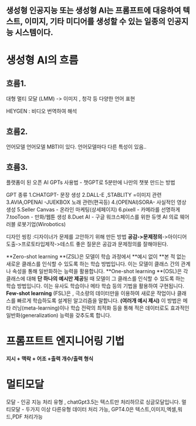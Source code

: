 
## 생성형 인공지능 또는 생성형 AI는 프롬프트에 대응하여 텍스트, 이미지, 기타 미디어를 생성할 수 있는 일종의 인공지능 시스템이다.

# 생성형 AI의 흐름
## 흐름1.
대형 멀티 모달 (LMM)
-> 이미지 , 청각 등 다양한 언어 표현

HEYGEN : 비디오 번역하여 해석

## 흐름2.
언어모델
언어모델 MBTI이 있다. 언어모델마다 다른 특성이 있음..

## 흐름3.
플랫폼이 된 오픈 AI
GPTs 사용법 - 챗GPT로 5분만에 나만의 챗봇 만드는 방법

GPT 종류
1.CHATGPT- 문장 생성
2.DALL-E ,STABLITY =이미지 관련
3.AVIA,OPENAI -JUEKBOX 노래 관련(편곡등)
4.(OPENAI)SORA- 사실적인 영상 생성
5.Seller Canvas - 온라인 마케팅(상세페이지)
6.pixell - 카메라를 선명하게
7.tooToon - 만화/웹툰 생성
8.Duet AI - 구글 워크스페이스를 위한 듀엣 AI
의료
웨어러블 로봇기업(Wirobotics)

디자인 씽킹
:디자이너가 문제를 고안하기 위해 만든 방법
**공감->문제정의**->아이디어도출->프로토타입제작->테스트
좋은 질문은 공감과 문제정의를 잘해야된다.

**Zero-shot learning **(ZSL)은 모델이 학습 과정에서 **예시 없이 **본 적 없는 새로운 클래스를 인식할 수 있도록 하는 학습 방법입니다. 이는 모델이 클래스 간의 관계나 속성을 통해 일반화하는 능력을 활용합니다.
**One-shot learning **(OSL)은 각 클래스에 대해 **단 하나의 예시만 제공**될 때 모델이 그 클래스를 인식할 수 있도록 하는 학습 방법입니다.
이는 유사도 학습이나 메타 학습 등의 기법을 활용하여 구현됩니다.
**Few-shot learning** (FSL)은 , 극소량의 데이터만을 이용하여 새로운 작업이나 클래스를 빠르게 학습하도록 설계된 알고리즘을 말합니다.  **(여러개 예시 제시)**
이 방법은 메타 러닝(meta-learning)이나 학습 전략의 최적화 등을 통해 적은 데이터로도 효과적인 일반화(generalization) 능력을 갖추도록 합니다.

# 프롬프트트 엔지니어링 기법
**지시 + 맥락 + 어조 +출력 개수/출력 형식**

# 멀티모달
모달 - 인공 지능 처리 유형 , chatGpt3.5는 텍스트만 처리하므로 싱글모달입니다.
멀티모달 - 두가지 이상 다른유형 데이터 처리 가능, GPT4.0은 텍스트,이미지,엑셀,워드,PDF 처리가능



